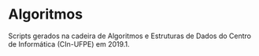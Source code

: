 # Algoritmos

Scripts gerados na cadeira de Algoritmos e Estruturas de Dados do Centro de Informática (CIn-UFPE) em 2019.1.
